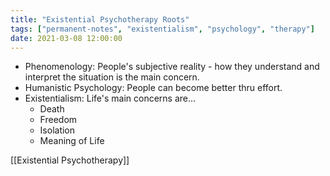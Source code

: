 ```yaml
---
title: "Existential Psychotherapy Roots"
tags: ["permanent-notes", "existentialism", "psychology", "therapy"]
date: 2021-03-08 12:00:00
---
```


- Phenomenology: People's subjective reality - how they understand and interpret the situation is the main concern.
- Humanistic Psychology: People can become better thru effort.
- Existentialism: Life's main concerns are...
	- Death
	- Freedom
	- Isolation
	- Meaning of Life

[[Existential Psychotherapy]]